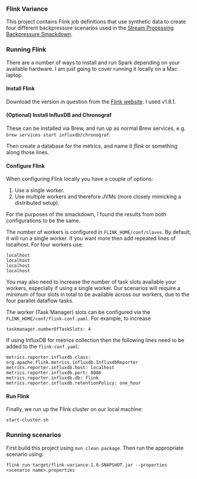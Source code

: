 ### Flink Variance
This project contains Flink job definitions that use synthetic data to create four different backpressure scenarios used in the [Stream Processing Backpressure Smackdown](http://owenrh.me.uk/blog/2019/09/30/).

### Running Flink
There are a number of ways to install and run Spark depending on your available hardware. I am just going to cover running it locally on a Mac laptop.

#### Install Flink
Download the version in question from the [Flink  website](https://flink.apache.org/downloads). I used v1.8.1.

#### (Optional) Install InfluxDB and Chronograf
These can be installed via Brew, and run up as normal Brew services, e.g. `brew services start influxdb/chronograf`.

Then create a database for the metrics, and name it _flink_ or something along those lines.

#### Configure Flink
When configuring Flink locally you have a couple of options:
1. Use a single worker.
1. Use multiple workers and therefore JVMs (more closely mimicking a distributed setup).

For the purposes of the smackdown, I found the results from both configurations to be the same.

The number of workers is configured in `FLINK_HOME/conf/slaves`. By default, it will run a single worker. If you want more then add repeated lines of localhost. For four workers use:
```
localhost
localhost
localhost
localhost
```

You may also need to increase the number of task slots available your workers, especially if using a single worker. Our scenarios will require a minimum of four slots in total to be available across our workers, due to the four parallel dataflow tasks.

The worker (Task Manager) slots can be configured via the `FLINK_HOME/conf/flink-conf.yaml`. For example, to increase 
```
taskmanager.numberOfTaskSlots: 4
```

If using InfluxDB for metrics collection then the following lines need to be added to the `flink-conf.yaml`:
```
metrics.reporter.influxdb.class: org.apache.flink.metrics.influxdb.InfluxdbReporter
metrics.reporter.influxdb.host: localhost
metrics.reporter.influxdb.port: 8086
metrics.reporter.influxdb.db: flink
metrics.reporter.influxdb.retentionPolicy: one_hour
```

#### Run Flink
Finally, we run up the Flink cluster on our local machine:
```
start-cluster.sh
```

### Running scenarios
First build this project using `mvn clean package`. Then run the appropriate scenario using:
```
flink run target/flink-variance-1.0-SNAPSHOT.jar --properties <scenario name>.properties
```
